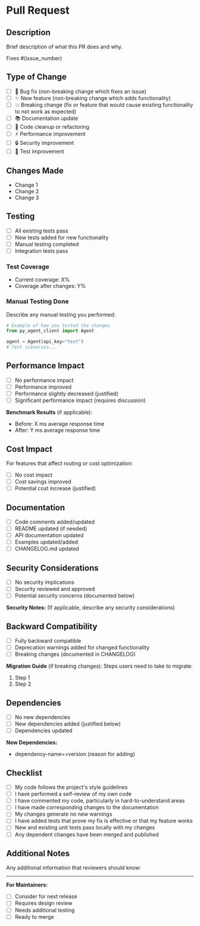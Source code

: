# Pull Request

## Description
Brief description of what this PR does and why.

Fixes #(issue_number)

## Type of Change
- [ ] 🐛 Bug fix (non-breaking change which fixes an issue)
- [ ] ✨ New feature (non-breaking change which adds functionality)
- [ ] 💥 Breaking change (fix or feature that would cause existing functionality to not work as expected)
- [ ] 📚 Documentation update
- [ ] 🧹 Code cleanup or refactoring
- [ ] ⚡ Performance improvement
- [ ] 🔒 Security improvement
- [ ] 🧪 Test improvement

## Changes Made
- Change 1
- Change 2
- Change 3

## Testing
- [ ] All existing tests pass
- [ ] New tests added for new functionality
- [ ] Manual testing completed
- [ ] Integration tests pass

### Test Coverage
- Current coverage: X%
- Coverage after changes: Y%

### Manual Testing Done
Describe any manual testing you performed:

```python
# Example of how you tested the changes
from py_agent_client import Agent

agent = Agent(api_key="test")
# Test scenarios...
```

## Performance Impact
- [ ] No performance impact
- [ ] Performance improved
- [ ] Performance slightly decreased (justified)
- [ ] Significant performance impact (requires discussion)

**Benchmark Results** (if applicable):
- Before: X ms average response time
- After: Y ms average response time

## Cost Impact
For features that affect routing or cost optimization:
- [ ] No cost impact
- [ ] Cost savings improved
- [ ] Potential cost increase (justified)

## Documentation
- [ ] Code comments added/updated
- [ ] README updated (if needed)
- [ ] API documentation updated
- [ ] Examples updated/added
- [ ] CHANGELOG.md updated

## Security Considerations
- [ ] No security implications
- [ ] Security reviewed and approved
- [ ] Potential security concerns (documented below)

**Security Notes:**
(If applicable, describe any security considerations)

## Backward Compatibility
- [ ] Fully backward compatible
- [ ] Deprecation warnings added for changed functionality
- [ ] Breaking changes (documented in CHANGELOG)

**Migration Guide** (if breaking changes):
Steps users need to take to migrate:

1. Step 1
2. Step 2

## Dependencies
- [ ] No new dependencies
- [ ] New dependencies added (justified below)
- [ ] Dependencies updated

**New Dependencies:**
- dependency-name==version (reason for adding)

## Checklist
- [ ] My code follows the project's style guidelines
- [ ] I have performed a self-review of my own code
- [ ] I have commented my code, particularly in hard-to-understand areas
- [ ] I have made corresponding changes to the documentation
- [ ] My changes generate no new warnings
- [ ] I have added tests that prove my fix is effective or that my feature works
- [ ] New and existing unit tests pass locally with my changes
- [ ] Any dependent changes have been merged and published

## Additional Notes
Any additional information that reviewers should know:

---

**For Maintainers:**
- [ ] Consider for next release
- [ ] Requires design review
- [ ] Needs additional testing
- [ ] Ready to merge